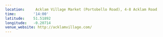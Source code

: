 ```yaml
---
location:     Acklam Village Market (Portobello Road), 4-8 Acklam Road, London W10 5TY
time:        '14:00'
latitude:    51.51892
longitude:   -0.20714
venue_website: http://acklamvillage.com/
---
```

